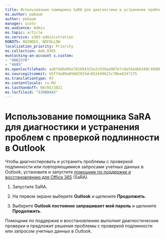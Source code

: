 ```yaml
---
title: Использование помощника SaRA для диагностики и устранения проблем с проверкой подлинности в Outlook
ms.author: pebaum
author: pebaum
manager: scotv
ms.audience: Admin
ms.topic: article
ms.service: o365-administration
ROBOTS: NOINDEX, NOFOLLOW
localization_priority: Priority
ms.collection: Adm_O365
munlocking-an-account s.custom:
- "9002370"
- "4605"
ms.openlocfilehash: aa8f4db495e702694322e2c939aa907e7c8a54a9bb160c39d8bd5f49a32bcb01
ms.sourcegitcommit: b5f7da89a650d2915dc652449623c78be6247175
ms.translationtype: HT
ms.contentlocale: ru-RU
ms.lasthandoff: 08/05/2021
ms.locfileid: "53980442"
---
```

# <a name="use-sara-to-diagnose-and-resolve-outlook-authentication-issues"></a>Использование помощника SaRA для диагностики и устранения проблем с проверкой подлинности в Outlook

Чтобы диагностировать и устранить проблемы с проверкой подлинности или повторяющимися запросами учетных данных в Outlook, установите и запустите [помощник по поддержке и восстановлению для Office 365](https://diagnostics.office.com/#/) (SaRA).

1. Запустите SaRA.

2. На первом экране выберите **Outlook** и щелкните **Продолжить**.

3. Выберите **Outlook постоянно запрашивает мой пароль** и щелкните **Продолжить**.

Помощник по поддержке и восстановлению выполнит диагностические проверки и предложит решения проблемы с проверкой подлинности или запросом учетных данных в Outlook.
